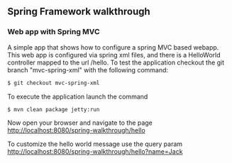 ## Spring Framework walkthrough 

### Web app with Spring MVC 
A simple app that shows how to configure a spring MVC based webapp. This web app is configured via spring xml files, and there is a HelloWorld controller mapped to the url /hello. 
To test the application checkout the git branch "mvc-spring-xml" with the following command:

```sh
$ git checkout mvc-spring-xml
```

To execute the application launch the command 

```sh
$ mvn clean package jetty:run
```

Now open your browser and navigate to the page <http://localhost:8080/spring-walkthrough/hello>

To customize the hello world message use the query param <http://localhost:8080/spring-walkthrough/hello?name=Jack>

